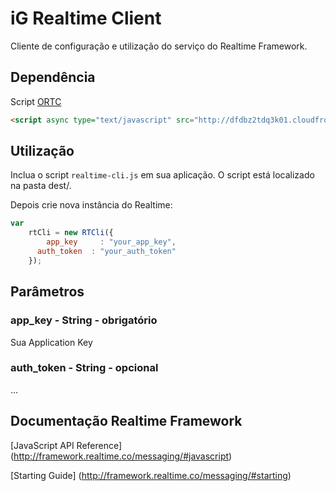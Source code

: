 # iG Realtime Client  #

Cliente de configuração e utilização do serviço do  Realtime Framework.

## Dependência 

Script [ORTC](http://dfdbz2tdq3k01.cloudfront.net/js/2.1.0/ortc.js)

```html
<script async type="text/javascript" src="http://dfdbz2tdq3k01.cloudfront.net/js/2.1.0/ortc.js"></script>
```

## Utilização

Inclua o script `realtime-cli.js` em sua aplicação. O script está localizado na pasta dest/.

Depois crie nova instância do Realtime:

```javascript
var 
	rtCli = new RTCli({
		app_key     : "your_app_key",
	  auth_token  : "your_auth_token"
	});
```

## Parâmetros

### app_key - String - obrigatório

Sua Application Key

### auth_token - String - opcional 

...

## Documentação Realtime Framework

[JavaScript API Reference] (http://framework.realtime.co/messaging/#javascript)

[Starting Guide] (http://framework.realtime.co/messaging/#starting)








